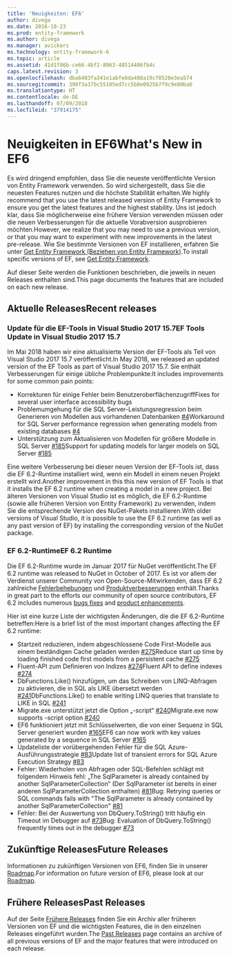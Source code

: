 ```yaml
---
title: 'Neuigkeiten: EF6'
author: divega
ms.date: 2016-10-23
ms.prod: entity-framework
ms.author: divega
ms.manager: avickers
ms.technology: entity-framework-6
ms.topic: article
ms.assetid: 41d1f86b-ce66-4bf2-8963-48514406fb4c
caps.latest.revision: 3
ms.openlocfilehash: dba6403fa341e1abfe8da488a19cf8520e3ea574
ms.sourcegitcommit: 390f3a37bc55105ed7cc5b0e0925b7f9c9e80ba6
ms.translationtype: HT
ms.contentlocale: de-DE
ms.lasthandoff: 07/09/2018
ms.locfileid: "37914175"
---
```

# <a name="whats-new-in-ef6"></a><span data-ttu-id="a366c-102">Neuigkeiten in EF6</span><span class="sxs-lookup"><span data-stu-id="a366c-102">What's New in EF6</span></span>

<span data-ttu-id="a366c-103">Es wird dringend empfohlen, dass Sie die neueste veröffentlichte Version von Entity Framework verwenden. So wird sichergestellt, dass Sie die neuesten Features nutzen und die höchste Stabilität erhalten.</span><span class="sxs-lookup"><span data-stu-id="a366c-103">We highly recommend that you use the latest released version of Entity Framework to ensure you get the latest features and the highest stability.</span></span>
<span data-ttu-id="a366c-104">Uns ist jedoch klar, dass Sie möglicherweise eine frühere Version verwenden müssen oder die neuen Verbesserungen für die aktuelle Vorabversion ausprobieren möchten.</span><span class="sxs-lookup"><span data-stu-id="a366c-104">However, we realize that you may need to use a previous version, or that you may want to experiment with new improvements in the latest pre-release.</span></span>
<span data-ttu-id="a366c-105">Wie Sie bestimmte Versionen von EF installieren, erfahren Sie unter [Get Entity Framework (Beziehen von Entity Framework)](~/ef6/fundamentals/install.md).</span><span class="sxs-lookup"><span data-stu-id="a366c-105">To install specific versions of EF, see [Get Entity Framework](~/ef6/fundamentals/install.md).</span></span>

<span data-ttu-id="a366c-106">Auf dieser Seite werden die Funktionen beschrieben, die jeweils in neuen Releases enthalten sind.</span><span class="sxs-lookup"><span data-stu-id="a366c-106">This page documents the features that are included on each new release.</span></span>

## <a name="recent-releases"></a><span data-ttu-id="a366c-107">Aktuelle Releases</span><span class="sxs-lookup"><span data-stu-id="a366c-107">Recent releases</span></span>

### <a name="ef-tools-update-in-visual-studio-2017-157"></a><span data-ttu-id="a366c-108">Update für die EF-Tools in Visual Studio 2017 15.7</span><span class="sxs-lookup"><span data-stu-id="a366c-108">EF Tools Update in Visual Studio 2017 15.7</span></span>

<span data-ttu-id="a366c-109">Im Mai 2018 haben wir eine aktualisierte Version der EF-Tools als Teil von Visual Studio 2017 15.7 veröffentlicht.</span><span class="sxs-lookup"><span data-stu-id="a366c-109">In May 2018, we released an updated version of the EF Tools as part of Visual Studio 2017 15.7.</span></span>
<span data-ttu-id="a366c-110">Sie enthält Verbesserungen für einige übliche Problempunkte:</span><span class="sxs-lookup"><span data-stu-id="a366c-110">It includes improvements for some common pain points:</span></span>

- <span data-ttu-id="a366c-111">Korrekturen für einige Fehler beim Benutzeroberflächenzugriff</span><span class="sxs-lookup"><span data-stu-id="a366c-111">Fixes for several user interface accessibility bugs</span></span>
- <span data-ttu-id="a366c-112">Problemumgehung für die SQL Server-Leistungsregression beim Generieren von Modellen aus vorhandenen Datenbanken [#4](https://github.com/aspnet/entityframework6/issues/4)</span><span class="sxs-lookup"><span data-stu-id="a366c-112">Workaround for SQL Server performance regression when generating models from existing databases [#4](https://github.com/aspnet/entityframework6/issues/4)</span></span>
- <span data-ttu-id="a366c-113">Unterstützung zum Aktualisieren von Modellen für größere Modelle in SQL Server [#185](https://github.com/aspnet/EntityFramework6/issues/185)</span><span class="sxs-lookup"><span data-stu-id="a366c-113">Support for updating models for larger models on SQL Server [#185](https://github.com/aspnet/EntityFramework6/issues/185)</span></span>

<span data-ttu-id="a366c-114">Eine weitere Verbesserung bei dieser neuen Version der EF-Tools ist, dass die EF 6.2-Runtime installiert wird, wenn ein Modell in einem neuen Projekt erstellt wird.</span><span class="sxs-lookup"><span data-stu-id="a366c-114">Another improvement in this this new version of EF Tools is that it installs the EF 6.2 runtime when creating a model in a new project.</span></span> <span data-ttu-id="a366c-115">Bei älteren Versionen von Visual Studio ist es möglich, die EF 6.2-Runtime (sowie alle früheren Version von Entity Framework) zu verwenden, indem Sie die entsprechende Version des NuGet-Pakets installieren.</span><span class="sxs-lookup"><span data-stu-id="a366c-115">With older versions of Visual Studio, it is possible to use the EF 6.2 runtime (as well as any past version of EF) by installing the corresponding version of the NuGet package.</span></span>

### <a name="ef-62-runtime"></a><span data-ttu-id="a366c-116">EF 6.2-Runtime</span><span class="sxs-lookup"><span data-stu-id="a366c-116">EF 6.2 Runtime</span></span>

<span data-ttu-id="a366c-117">Die EF 6.2-Runtime wurde im Januar 2017 für NuGet veröffentlicht.</span><span class="sxs-lookup"><span data-stu-id="a366c-117">The EF 6.2 runtime was released to NuGet in October of 2017.</span></span>
<span data-ttu-id="a366c-118">Es ist vor allem der Verdienst unserer Community von Open-Source-Mitwirkenden, dass EF 6.2 zahlreiche [Fehlerbehebungen](https://github.com/aspnet/entityframework6/issues?utf8=%E2%9C%93&q=is%3Aissue%20milestone%3A6.2.0%20is%3Aclosed%20label%3Aclosed-fixed%20-label%3Aarea-tools%20label%3Atype-bug) und [Produktverbesserungen](https://github.com/aspnet/entityframework6/issues?utf8=%E2%9C%93&q=is%3Aissue%20milestone%3A6.2.0%20is%3Aclosed%20label%3Aclosed-fixed%20-label%3Aarea-tools%20label%3Atype-enhancement%20) enthält.</span><span class="sxs-lookup"><span data-stu-id="a366c-118">Thanks in great part to the efforts our community of open source contributors, EF 6.2 includes numerous [bugs fixes](https://github.com/aspnet/entityframework6/issues?utf8=%E2%9C%93&q=is%3Aissue%20milestone%3A6.2.0%20is%3Aclosed%20label%3Aclosed-fixed%20-label%3Aarea-tools%20label%3Atype-bug) and [product enhancements](https://github.com/aspnet/entityframework6/issues?utf8=%E2%9C%93&q=is%3Aissue%20milestone%3A6.2.0%20is%3Aclosed%20label%3Aclosed-fixed%20-label%3Aarea-tools%20label%3Atype-enhancement%20).</span></span>

<span data-ttu-id="a366c-119">Hier ist eine kurze Liste der wichtigsten Änderungen, die die EF 6.2-Runtime betreffen:</span><span class="sxs-lookup"><span data-stu-id="a366c-119">Here is a brief list of the most important changes affecting the EF 6.2 runtime:</span></span>

- <span data-ttu-id="a366c-120">Startzeit reduzieren, indem abgeschlossene Code First-Modelle aus einem beständigen Cache geladen werden [#275](https://github.com/aspnet/EntityFramework6/issues/275)</span><span class="sxs-lookup"><span data-stu-id="a366c-120">Reduce start up time by loading finished code first models from a persistent cache [#275](https://github.com/aspnet/EntityFramework6/issues/275)</span></span>
- <span data-ttu-id="a366c-121">Fluent-API zum Definieren von Indizes [#274](https://github.com/aspnet/EntityFramework6/issues/274)</span><span class="sxs-lookup"><span data-stu-id="a366c-121">Fluent API to define indexes [#274](https://github.com/aspnet/EntityFramework6/issues/274)</span></span>
- <span data-ttu-id="a366c-122">DbFunctions.Like() hinzufügen, um das Schreiben von LINQ-Abfragen zu aktivieren, die in SQL als LIKE übersetzt werden [#241](https://github.com/aspnet/EntityFramework6/issues/241)</span><span class="sxs-lookup"><span data-stu-id="a366c-122">DbFunctions.Like() to enable writing LINQ queries that translate to LIKE in SQL [#241](https://github.com/aspnet/EntityFramework6/issues/241)</span></span>
- <span data-ttu-id="a366c-123">Migrate.exe unterstützt jetzt die Option „-script“ [#240](https://github.com/aspnet/EntityFramework6/issues/240)</span><span class="sxs-lookup"><span data-stu-id="a366c-123">Migrate.exe now supports -script option [#240](https://github.com/aspnet/EntityFramework6/issues/240)</span></span>
- <span data-ttu-id="a366c-124">EF6 funktioniert jetzt mit Schlüsselwerten, die von einer Sequenz in SQL Server generiert wurden [#165](https://github.com/aspnet/EntityFramework6/issues/165)</span><span class="sxs-lookup"><span data-stu-id="a366c-124">EF6 can now work with key values generated by a sequence in SQL Server [#165](https://github.com/aspnet/EntityFramework6/issues/165)</span></span>
- <span data-ttu-id="a366c-125">Updateliste der vorübergehenden Fehler für die SQL Azure-Ausführungsstrategie [#83](https://github.com/aspnet/EntityFramework6/issues/83)</span><span class="sxs-lookup"><span data-stu-id="a366c-125">Update list of transient errors for SQL Azure Execution Strategy [#83](https://github.com/aspnet/EntityFramework6/issues/83)</span></span>
- <span data-ttu-id="a366c-126">Fehler: Wiederholen von Abfragen oder SQL-Befehlen schlägt mit folgendem Hinweis fehl: „The SqlParameter is already contained by another SqlParameterCollection“ (Der SqlParameter ist bereits in einer anderen SqlParameterCollection enthalten) [#81](https://github.com/aspnet/EntityFramework6/issues/81)</span><span class="sxs-lookup"><span data-stu-id="a366c-126">Bug: Retrying queries or SQL commands fails with "The SqlParameter is already contained by another SqlParameterCollection" [#81](https://github.com/aspnet/EntityFramework6/issues/81)</span></span>
- <span data-ttu-id="a366c-127">Fehler: Bei der Auswertung von DbQuery.ToString() tritt häufig ein Timeout im Debugger auf [#73](https://github.com/aspnet/EntityFramework6/issues/73)</span><span class="sxs-lookup"><span data-stu-id="a366c-127">Bug: Evaluation of DbQuery.ToString() frequently times out in the debugger [#73](https://github.com/aspnet/EntityFramework6/issues/73)</span></span>

## <a name="future-releases"></a><span data-ttu-id="a366c-128">Zukünftige Releases</span><span class="sxs-lookup"><span data-stu-id="a366c-128">Future Releases</span></span>

<span data-ttu-id="a366c-129">Informationen zu zukünftigen Versionen von EF6, finden Sie in unserer [Roadmap](roadmap.md).</span><span class="sxs-lookup"><span data-stu-id="a366c-129">For information on future version of EF6, please look at our [Roadmap](roadmap.md).</span></span>

## <a name="past-releases"></a><span data-ttu-id="a366c-130">Frühere Releases</span><span class="sxs-lookup"><span data-stu-id="a366c-130">Past Releases</span></span>

<span data-ttu-id="a366c-131">Auf der Seite [Frühere Releases](past-releases.md) finden Sie ein Archiv aller früheren Versionen von EF und die wichtigsten Features, die in den einzelnen Releases eingeführt wurden.</span><span class="sxs-lookup"><span data-stu-id="a366c-131">The [Past Releases](past-releases.md) page contains an archive of all previous versions of EF and the major features that were introduced on each release.</span></span>
